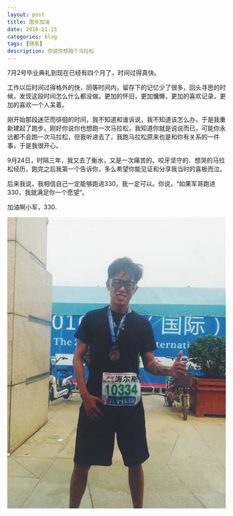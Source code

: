 ```yaml
---
layout: post
title: 跑步加油
date: 2016-11-15
categories: blog
tags: [随笔]
description: 你说你想跑个马拉松
---
```


7月2号毕业典礼到现在已经有四个月了，时间过得真快。

工作以后时间过得格外的快，同等时间内，留存下的记忆少了很多，回头寻思的时候，发现这段时间怎么什么都没做。更加的怀旧，更加慵懒，更加的喜欢记录，更加的喜欢一个人呆着。

刚开始那段迷茫而徘徊的时间，我不知道和谁诉说，我不知道该怎么办，于是我重新建起了跑步。刚好你说你也想跑一次马拉松，我知道你就是说说而已，可能你永远都不会跑一次马拉松，但我听进去了，我跑马拉松原来也是和你有关系的一件事，于是我很开心。

9月24日，时隔三年，我又去了衡水，又是一次痛苦的、咬牙坚守的、想哭的马拉松经历，跑完之后我第一个告诉你，多么希望你能见证和分享我当时的喜极而泣。

后来我说，我相信自己一定能够跑进330，我一定可以。你说，“如果军哥跑进330，我就满足你一个愿望”。

加油啊小军，330.

![Alt text](/img/hengshui.jpg)